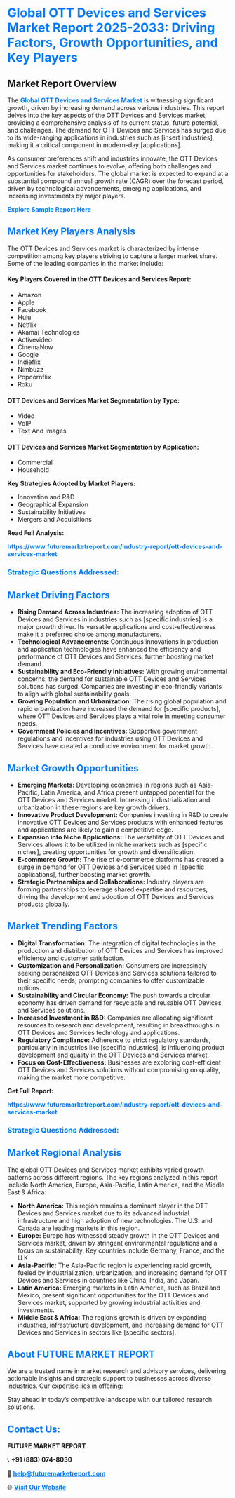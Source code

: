 <h1 style="color: #007BFF;">Global OTT Devices and Services Market Report 2025-2033: Driving Factors, Growth Opportunities, and Key Players</h1>

<section id="overview">
<h2>Market Report Overview</h2>
<p>The <a href="https://www.futuremarketreport.com/industry-report/ott-devices-and-services-market" style="color: #007BFF; text-decoration: none;"><strong>Global OTT Devices and Services Market</strong></a> is witnessing significant growth, driven by increasing demand across various industries. This report delves into the key aspects of the OTT Devices and Services market, providing a comprehensive analysis of its current status, future potential, and challenges. The demand for OTT Devices and Services has surged due to its wide-ranging applications in industries such as [insert industries], making it a critical component in modern-day [applications].</p>
<p>As consumer preferences shift and industries innovate, the OTT Devices and Services market continues to evolve, offering both challenges and opportunities for stakeholders. The global market is expected to expand at a substantial compound annual growth rate (CAGR) over the forecast period, driven by technological advancements, emerging applications, and increasing investments by major players.</p>
</section>

<section id="overview">
<p><a href="https://www.futuremarketreport.com/request-sample/reportId=50815" style="color: #007BFF; text-decoration: none;"><strong>Explore Sample Report Here</strong></a></p>
</section>

<section id="key-players">
<h2 style="color: #007BFF;">Market Key Players Analysis</h2>
<p>The OTT Devices and Services market is characterized by intense competition among key players striving to capture a larger market share. Some of the leading companies in the market include:</p>
<h4>Key Players Covered in the OTT Devices and Services Report:</h4>
<ul><li>Amazon</li><li>Apple</li><li>Facebook</li><li>Hulu</li><li>Netflix</li><li>Akamai Technologies</li><li>Activevideo</li><li>CinemaNow</li><li>Google</li><li>Indieflix</li><li>Nimbuzz</li><li>Popcornflix</li><li>Roku</li></ul>
<h4>OTT Devices and Services Market Segmentation by Type:</h4>
<ul><li>Video</li><li>VoIP</li><li>Text And Images</li></ul>

<h4>OTT Devices and Services Market Segmentation by Application:</h4>
<ul><li>Commercial</li><li>Household</li></ul>
<p><strong>Key Strategies Adopted by Market Players:</strong></p>
<ul>
<li>Innovation and R&D</li>
<li>Geographical Expansion</li>
<li>Sustainability Initiatives</li>
<li>Mergers and Acquisitions</li>
</ul>
</section>

<section>
<p><strong>Read Full Analysis: </strong></p><a href="https://www.futuremarketreport.com/industry-report/ott-devices-and-services-market" style="color: #007BFF; text-decoration: none;"><strong>https://www.futuremarketreport.com/industry-report/ott-devices-and-services-market</strong></a>
<h3 style="color: #007BFF;">Strategic Questions Addressed:</h3>
</section>

<section id="driving-factors">
<h2 style="color: #007BFF;">Market Driving Factors</h2>
<ul>
<li><strong>Rising Demand Across Industries:</strong> The increasing adoption of OTT Devices and Services in industries such as [specific industries] is a major growth driver. Its versatile applications and cost-effectiveness make it a preferred choice among manufacturers.</li>
<li><strong>Technological Advancements:</strong> Continuous innovations in production and application technologies have enhanced the efficiency and performance of OTT Devices and Services, further boosting market demand.</li>
<li><strong>Sustainability and Eco-Friendly Initiatives:</strong> With growing environmental concerns, the demand for sustainable OTT Devices and Services solutions has surged. Companies are investing in eco-friendly variants to align with global sustainability goals.</li>
<li><strong>Growing Population and Urbanization:</strong> The rising global population and rapid urbanization have increased the demand for [specific products], where OTT Devices and Services plays a vital role in meeting consumer needs.</li>
<li><strong>Government Policies and Incentives:</strong> Supportive government regulations and incentives for industries using OTT Devices and Services have created a conducive environment for market growth.</li>
</ul>
</section>

<section id="growth-opportunities">
<h2 style="color: #007BFF;">Market Growth Opportunities</h2>
<ul>
<li><strong>Emerging Markets:</strong> Developing economies in regions such as Asia-Pacific, Latin America, and Africa present untapped potential for the OTT Devices and Services market. Increasing industrialization and urbanization in these regions are key growth drivers.</li>
<li><strong>Innovative Product Development:</strong> Companies investing in R&D to create innovative OTT Devices and Services products with enhanced features and applications are likely to gain a competitive edge.</li>
<li><strong>Expansion into Niche Applications:</strong> The versatility of OTT Devices and Services allows it to be utilized in niche markets such as [specific niches], creating opportunities for growth and diversification.</li>
<li><strong>E-commerce Growth:</strong> The rise of e-commerce platforms has created a surge in demand for OTT Devices and Services used in [specific applications], further boosting market growth.</li>
<li><strong>Strategic Partnerships and Collaborations:</strong> Industry players are forming partnerships to leverage shared expertise and resources, driving the development and adoption of OTT Devices and Services products globally.</li>
</ul>
</section>

<section id="trending-factors">
<h2 style="color: #007BFF;">Market Trending Factors</h2>
<ul>
<li><strong>Digital Transformation:</strong> The integration of digital technologies in the production and distribution of OTT Devices and Services has improved efficiency and customer satisfaction.</li>
<li><strong>Customization and Personalization:</strong> Consumers are increasingly seeking personalized OTT Devices and Services solutions tailored to their specific needs, prompting companies to offer customizable options.</li>
<li><strong>Sustainability and Circular Economy:</strong> The push towards a circular economy has driven demand for recyclable and reusable OTT Devices and Services solutions.</li>
<li><strong>Increased Investment in R&D:</strong> Companies are allocating significant resources to research and development, resulting in breakthroughs in OTT Devices and Services technology and applications.</li>
<li><strong>Regulatory Compliance:</strong> Adherence to strict regulatory standards, particularly in industries like [specific industries], is influencing product development and quality in the OTT Devices and Services market.</li>
<li><strong>Focus on Cost-Effectiveness:</strong> Businesses are exploring cost-efficient OTT Devices and Services solutions without compromising on quality, making the market more competitive.</li>
</ul>
</section>

<section>
<p><strong>Get Full Report: </strong></p><a href="https://www.futuremarketreport.com/industry-report/ott-devices-and-services-market" style="color: #007BFF; text-decoration: none;"><strong>https://www.futuremarketreport.com/industry-report/ott-devices-and-services-market</strong></a>
<h3 style="color: #007BFF;">Strategic Questions Addressed:</h3>
</section>


<section id="regional-analysis">
<h2 style="color: #007BFF;">Market Regional Analysis</h2>
<p>The global OTT Devices and Services market exhibits varied growth patterns across different regions. The key regions analyzed in this report include North America, Europe, Asia-Pacific, Latin America, and the Middle East & Africa:</p>
<ul>
<li><strong>North America:</strong> This region remains a dominant player in the OTT Devices and Services market due to its advanced industrial infrastructure and high adoption of new technologies. The U.S. and Canada are leading markets in this region.</li>
<li><strong>Europe:</strong> Europe has witnessed steady growth in the OTT Devices and Services market, driven by stringent environmental regulations and a focus on sustainability. Key countries include Germany, France, and the U.K.</li>
<li><strong>Asia-Pacific:</strong> The Asia-Pacific region is experiencing rapid growth, fueled by industrialization, urbanization, and increasing demand for OTT Devices and Services in countries like China, India, and Japan.</li>
<li><strong>Latin America:</strong> Emerging markets in Latin America, such as Brazil and Mexico, present significant opportunities for the OTT Devices and Services market, supported by growing industrial activities and investments.</li>
<li><strong>Middle East & Africa:</strong> The region’s growth is driven by expanding industries, infrastructure development, and increasing demand for OTT Devices and Services in sectors like [specific sectors].</li>
</ul>
</section>

<footer>
<h2 style="color: #007BFF;">About FUTURE MARKET REPORT</h2>
<p>We are a trusted name in market research and advisory services, delivering actionable insights and strategic support to businesses across diverse industries. Our expertise lies in offering:</p>

<p>Stay ahead in today’s competitive landscape with our tailored research solutions.</p>

<h2 style="color: #007BFF;">Contact Us:</h2>
<p><strong>FUTURE MARKET REPORT</strong></p>
<p>📞 <strong>+91 (883) 074-8030</strong></p>
<p>📧 <strong><a href="mailto:help@futuremarketreport.com" style="color: #007BFF;">help@futuremarketreport.com</a></strong></p>
<p>🌐 <strong><a href="https://www.futuremarketreport.com/" style="color: #007BFF;">Visit Our Website</a></strong></p>
</footer>